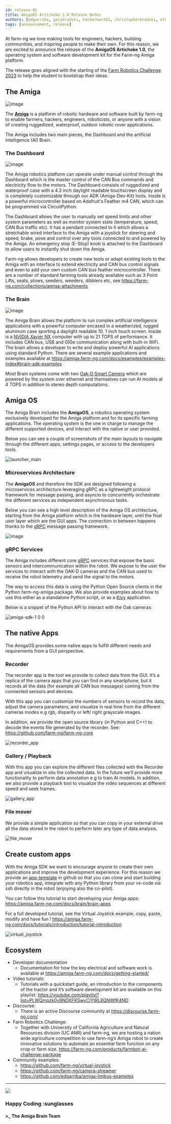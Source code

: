 ```yaml
---
id: release-01
title: AmigaOS Artichoke 1.0 Release Notes
authors: [edgarriba, garybradski, hackerman342, christopherbradski, ethanrublee]
tags: [announcement, release]
---
```


At farm-ng we love making tools for engineers, hackers, building
communities, and inspiring people to make their own. For this
reason, we are excited to announce the release of the
**AmigaOS Artichoke 1.0**, the operating system and software
development kit for the Farm-ng Amiga platform.

The release goes aligned with the starting of the
[Farm Robotics Challenge 2023](https://farmbot.ai/) to help the
student to bootstrap their ideas.

## The Amiga

![image](https://user-images.githubusercontent.com/53625197/187559379-b7b8fcf3-5fe7-4e14-aa47-fa0022f3801b.JPG)

The [**Amiga**](https://farm-ng.com/products/la-maquina-amiga) is
a platform of robotic hardware and software built by farm-ng to
enable farmers, hackers, engineers, roboticists, or anyone with a
vision of creating ruggedized, waterproof, outdoor robotic rover
applications.

The Amiga includes two main pieces, the Dashboard and the
artificial intelligence (AI) Brain.

### The Dashboard

![image](https://user-images.githubusercontent.com/11846963/186734463-aa149b3a-7510-4d5a-99ea-f9a8a96775d2.jpg)

The Amiga robotics platform can operate under manual control
through the Dashboard which is the master control of the CAN Bus
commands and electricity flow to the motors. The Dashboard
consists of ruggedized and waterproof case with a 4.3 inch
daylight readable touchscreen display and is completely
customizable through our ADK (Amiga-Dev-Kit) tools. Inside is a
powerful microcontroller based on Adafruit's Feather m4 CAN,
which can be programmed via CircuitPython.

The Dashboard allows the user to manually set speed limits and
other system parameters as well as monitor system state
(temperature, speed, CAN Bus traffic etc). It has a pendant
connected to it which allows a stretchable wired interface to the
Amiga with a joystick for steering and speed, brake, pose and
control over any tools connected to and powered by the Amiga. An
emergency stop (E-Stop) knob is attached to the Dashboard to
allow users to instantly shut down the Amiga.

Farm-ng allows developers to create new tools or adapt existing
tools to the Amiga with an interface to extend electricity and
CAN bus control signals and even to add your own custom CAN bus
feather microcontroller. There are a number of standard farming
tools already available such as 3 Point Lifts, seats, plows,
seeders, weeders, dibblers etc,
see <https://farm-ng.com/collections/amiga-attachments>

### The Brain

![image](https://cdn.shopify.com/s/files/1/0634/0241/0211/products/Brain-front.png?v=1674003215)

The Amiga Brain allows the platform to run complex artificial
intelligence applications with a powerful computer encased in a
weatherized, rugged aluminum case sporting a daylight readable 10.
1 inch touch screen. Inside is a
[NVIDIA Xavier NX](https://www.nvidia.com/en-us/autonomous-machines/embedded-systems/jetson-xavier-nx/)
computer with up to 21 TOPS of performance. It includes CAN bus,
USB and GIGe communication along with built-in WiFi. The brain
allows a developer to write and deploy powerful AI applications
using standard Python. There are several example applications and
examples available at
<https://amiga.farm-ng.com/docs/examples/examples-index#brain-adk-examples>

Most Brain systems come with two
[Oak-D Smart Camera](https://farm-ng.com/products/amiga-smart-camera-kit)
which are powered by the system over ethernet and themselves can
run AI models at 4 TOPS in addition to stereo depth computations.

## Amiga OS

The Amiga Brain includes the **AmigaOS**, a robotics operating
system exclusively developed for the Amiga platform and for its
specific farming applications. The operating system is the one in
charge to manage the different supported devices, and interact
with the native or user provided.

Below you can see a couple of screenshots of the main layouts to
navigate through the different apps, settings pages, or access to
the developers tools.

![launcher_main](https://user-images.githubusercontent.com/5157099/219821743-fc500b20-591b-4f93-8d26-fa5a536fd0c3.png)

### Microservices Architecture

The **AmigaOS** and therefore the SDK are designed following a
microservices architecture leveraging gRPC as a lightweight
protocol framework for message passing, and asyncio to
concurrently orchestrate the different services as independent
asynchronous tasks.

Below you can see a high level description of the Amiga OS
architecture, starting from the Amiga platform which is the
hardware layer, until the final user layer which are the GUI
apps. The connection in between happens thanks to the
[gRPC](https://grpc.io/) message passing framework.

![image](https://user-images.githubusercontent.com/5157099/219821793-fa1eec88-35c6-43fd-bcc2-dafe2a961366.png)

### gRPC Services

The Amiga includes different core [gRPC](https://grpc.io/)
services that expose the basic sensors and intercommunication
within the robot. We expose to the user the services to interact
with the OAK-D cameras and the CAN bus used to receive the robot
telemetry and send the signal to the motors.

The way to access this data is using the Python Open Source
clients in the Python farm-ng-amiga package. We also provide
examples about how to use this either as a standalone Python
script, or as a [Kivy](https://kivy.org/) application.

Below is a snippet of the Python API to interact with the Oak
cameras:

![amiga-sdk-1 0 0](https://user-images.githubusercontent.com/5157099/219821830-ebe221b7-c550-4f6c-8fab-2bbb7706806e.png)

## The native Apps

The AmigaOS provides some native apps to fulfill different needs
and requirements from a GUI perspective.

### Recorder

The recorder app is the tool we provide to collect data from the
GUI. It’s a replica of the camera apps that you can find in any
smartphone, but it records all the data (for example all CAN bus
messages) coming from the connected sensors and devices.

With this app you can customize the numbers of sensors to record
the data, adjust the camera parameters, and visualize in real
time from the different cameras modes e.g rgb, disparity or left/
right grayscale images.

In addition, we provide the open source library
(in Python and C++)
to decode the events file generated by the recorder. See:
<https://github.com/farm-ng/farm-ng-core>

![recorder_app](https://user-images.githubusercontent.com/5157099/219821846-386dd217-cf1f-43ee-becd-85ee5c3e2f9a.png)

### Gallery / Playback

With this app you can explore the different files collected with
the Recorder app and visualize in situ the collected data. In the
future we’ll provide more functionality to perform data
annotation e.g to train AI models. In addition, we also provide a
playback tool to visualize the video sequences at different speed
and seek frames.

![gallery_app](https://user-images.githubusercontent.com/5157099/219821855-b47b9465-f648-4ed5-b44d-deaca2517f0e.png)

### File mover

We provide a simple application so that you can copy in your
external drive all the data stored in the robot to perform later
any type of data analysis.

![file_mover](https://user-images.githubusercontent.com/5157099/219821868-d7f88168-0ffe-4eff-b4dd-1dfcd0cc71ba.png)

## Create custom apps

With the Amiga SDK we want to encourage anyone to create their
own applications and improve the development experience. For this
reason we provide an
[app-template](https://github.com/farm-ng/amiga-app-template) in
github so that you can clone and start building your robotics
app, integrate with any Python library from your vs-code via ssh
directly in the robot (enjoying also the co-pilot).

You can follow this tutorial to start developing your Amiga apps:
<https://amiga.farm-ng.com/docs/brain/brain-apps>

For a full developed tutorial, see the Virtual Joystick example,
copy, paste, modify and have fun !
<https://amiga.farm-ng.com/docs/tutorials/introduction/tutorial-introduction>

![virtual_joystick](https://user-images.githubusercontent.com/5157099/219821890-4c4478ed-374e-4213-819f-d67b78d1a4ea.png)

## Ecosystem

* Developer documentation
  * Documentation for how the key electrical and software work is
  available at <https://amiga.farm-ng.com/docs/getting-started/>
* Video tutorials:
  * Tutorials with a quickstart guide, an introduction to the
  components of the tractor and it’s software development kit are
  available on this playlist:
  <https://youtube.com/playlist?list=PLWQmpzk0y9NDXFKSwvCjYtRL8QNWfK4ND>
* Discourse:
  * There is an active Discourse community at
  <https://discourse.farm-ng.com/>
* Farm Robotics Challenge:
  * Together with University of California Agriculture and
  Natural Resources division (UC ANR) and farm-ng, we are hosting
  a nation wide agriculture competition to use farm-ng’s Amiga
  robot to create innovative solutions to automate an essential
  farm function on any crop or farm size.
  <https://farm-ng.com/products/farmbot-ai-challenge-package>
* Community examples:
  * <https://github.com/farm-ng/virtual-joystick>
  * <https://github.com/farm-ng/camera-streamer>
  * <https://github.com/edgarriba/amiga-limbus-examples>

---

<img src="https://user-images.githubusercontent.com/5157099/219821724-69dfc97d-17fc-4a08-933a-e6fb2446495e.jpg"/>

### Happy Coding :sunglasses

#### >_ The Amiga Brain Team
